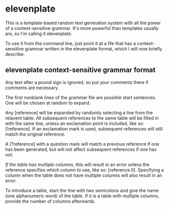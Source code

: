 # elevenplate

This is a template-based random text generation system with all the power of a context-sensitive grammar. It's more powerful than templates usually are, so I'm calling it elevenplate.

To use it from the command line, just point it at a file that has a context-sensitive grammar written in the elevenplate format, which I will now briefly describe.

## elevenplate context-sensitive grammar format

Any text after a pound sign is ignored, so put your comments there if comments are necessary.

The first nonblank lines of the grammar file are possible start sentences. One will be chosen at random to expand.

Any \[reference\] will be expanded by randomly selecting a line from the relavent table. All subsequent references to the same table will be filled in with the same line, unless an exclamation point is included, like so: \[!reference\]. If an exclamation mark is used, subsequent references will still match the original reference.

A \[?reference\] with a question mark will match a previous reference if one has been generated, but will not affect subsequent references if one has not.

_If the table has multiple columns_, this will result in an error unless the reference specifies which column to use, like so: \[reference.0\]. Specifying a column when the table does not have multiple columns will also result in an error.

To introduce a table, start the line with two semicolons and give the name (one alphanumeric word) of the table. If it is a table with multiple columns, provide the number of columns afterwards.